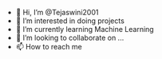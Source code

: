 - 👋 Hi, I’m @Tejaswini2001
- 👀 I’m interested in doing projects
- 🌱 I’m currently learning Machine Learning
- 💞️ I’m looking to collaborate on ...
- 📫 How to reach me 

<!---
Tejaswini2001/Tejaswini2001 is a ✨ special ✨ repository because its `README.md` (this file) appears on your GitHub profile.
You can click the Preview link to take a look at your changes.
--->
